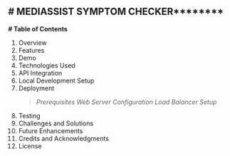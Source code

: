 ****# MEDIASSIST SYMPTOM CHECKER************
-----------------------------------

**# Table of Contents**

1. Overview
2. Features
3. Demo
4. Technologies Used
5. API Integration
6. Local Development Setup
7. Deployment
   > _Prerequisites_
   > _Web Server Configuration_
   > _Load Balancer Setup_
8. Testing
9. Challenges and Solutions
10. Future Enhancements
11. Credits and Acknowledgments
12. License

